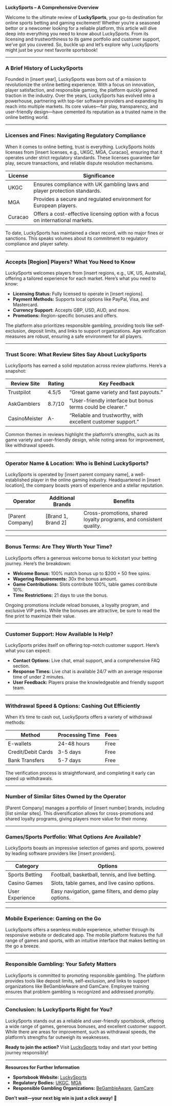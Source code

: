 **LuckySports – A Comprehensive Overview**  

Welcome to the ultimate review of **LuckySports**, your go-to destination for online sports betting and gaming excitement! Whether you’re a seasoned bettor or a newcomer looking for a reliable platform, this article will dive deep into everything you need to know about LuckySports. From its licensing and trustworthiness to its game portfolio and customer support, we’ve got you covered. So, buckle up and let’s explore why LuckySports might just be your next favorite sportsbook!  

---

### **A Brief History of LuckySports**  

Founded in [insert year], LuckySports was born out of a mission to revolutionize the online betting experience. With a focus on innovation, player satisfaction, and responsible gaming, the platform quickly gained traction in the industry. Over the years, LuckySports has evolved into a powerhouse, partnering with top-tier software providers and expanding its reach into multiple markets. Its core values—fair play, transparency, and user-friendly design—have cemented its reputation as a trusted name in the online betting world.  

---

### **Licenses and Fines: Navigating Regulatory Compliance**  

When it comes to online betting, trust is everything. LuckySports holds licenses from [insert licenses, e.g., UKGC, MGA, Curacao], ensuring that it operates under strict regulatory standards. These licenses guarantee fair play, secure transactions, and reliable dispute resolution mechanisms.  

| **License**       | **Significance**                                                                 |
|--------------------|---------------------------------------------------------------------------------|
| UKGC              | Ensures compliance with UK gambling laws and player protection standards.       |
| MGA               | Provides a secure and regulated environment for European players.               |
| Curacao           | Offers a cost-effective licensing option with a focus on international markets. |

To date, LuckySports has maintained a clean record, with no major fines or sanctions. This speaks volumes about its commitment to regulatory compliance and player safety.  

---

### **Accepts [Region] Players? What You Need to Know**  

LuckySports welcomes players from [insert regions, e.g., UK, US, Australia], offering a tailored experience for each market. Here’s what you need to know:  

- **Licensing Status:** Fully licensed to operate in [insert regions].  
- **Payment Methods:** Supports local options like PayPal, Visa, and Mastercard.  
- **Currency Support:** Accepts GBP, USD, AUD, and more.  
- **Promotions:** Region-specific bonuses and offers.  

The platform also prioritizes responsible gambling, providing tools like self-exclusion, deposit limits, and links to support organizations. Age verification measures are robust, ensuring a safe environment for all players.  

---

### **Trust Score: What Review Sites Say About LuckySports**  

LuckySports has earned a solid reputation across review platforms. Here’s a snapshot:  

| **Review Site**   | **Rating** | **Key Feedback**                                                                 |
|--------------------|------------|---------------------------------------------------------------------------------|
| Trustpilot         | 4.5/5      | “Great game variety and fast payouts.”                                          |
| AskGamblers        | 8.7/10     | “User-friendly interface but bonus terms could be clearer.”                     |
| CasinoMeister      | A-         | “Reliable and trustworthy, with excellent customer support.”                    |

Common themes in reviews highlight the platform’s strengths, such as its game variety and user-friendly design, while noting areas for improvement, like withdrawal speeds.  

---

### **Operator Name & Location: Who is Behind LuckySports?**  

LuckySports is operated by [insert parent company name], a well-established player in the online gaming industry. Headquartered in [insert location], the company boasts years of experience and a stellar reputation.  

| **Operator**       | **Additional Brands** | **Benefits**                                                                 |
|--------------------|-----------------------|------------------------------------------------------------------------------|
| [Parent Company]   | [Brand 1, Brand 2]    | Cross-promotions, shared loyalty programs, and consistent quality.          |

---

### **Bonus Terms: Are They Worth Your Time?**  

LuckySports offers a generous welcome bonus to kickstart your betting journey. Here’s the breakdown:  

- **Welcome Bonus:** 100% match bonus up to $200 + 50 free spins.  
- **Wagering Requirements:** 30x the bonus amount.  
- **Game Contributions:** Slots contribute 100%, table games contribute 10%.  
- **Time Restrictions:** 21 days to use the bonus.  

Ongoing promotions include reload bonuses, a loyalty program, and exclusive VIP perks. While the bonuses are attractive, be sure to read the fine print to maximize their value.  

---

### **Customer Support: How Available Is Help?**  

LuckySports prides itself on offering top-notch customer support. Here’s what you can expect:  

- **Contact Options:** Live chat, email support, and a comprehensive FAQ section.  
- **Response Times:** Live chat is available 24/7 with an average response time of under 2 minutes.  
- **User Feedback:** Players praise the knowledgeable and friendly support team.  

---

### **Withdrawal Speed & Options: Cashing Out Efficiently**  

When it’s time to cash out, LuckySports offers a variety of withdrawal methods:  

| **Method**         | **Processing Time** | **Fees**                                                                 |
|--------------------|---------------------|--------------------------------------------------------------------------|
| E-wallets          | 24-48 hours         | Free                                                                    |
| Credit/Debit Cards | 3-5 days            | Free                                                                    |
| Bank Transfers     | 5-7 days            | Free                                                                    |

The verification process is straightforward, and completing it early can speed up withdrawals.  

---

### **Number of Similar Sites Owned by the Operator**  

[Parent Company] manages a portfolio of [insert number] brands, including [list similar sites]. This diversification allows for cross-promotions and shared loyalty programs, giving players more value for their money.  

---

### **Games/Sports Portfolio: What Options Are Available?**  

LuckySports boasts an impressive selection of games and sports, powered by leading software providers like [insert providers].  

| **Category**       | **Options**                                                                 |
|--------------------|-----------------------------------------------------------------------------|
| Sports Betting     | Football, basketball, tennis, and live betting.                            |
| Casino Games       | Slots, table games, and live casino options.                               |
| User Experience    | Easy navigation, game filters, and demo play options.                      |

---

### **Mobile Experience: Gaming on the Go**  

LuckySports offers a seamless mobile experience, whether through its responsive website or dedicated app. The mobile platform features the full range of games and sports, with an intuitive interface that makes betting on the go a breeze.  

---

### **Responsible Gambling: Your Safety Matters**  

LuckySports is committed to promoting responsible gambling. The platform provides tools like deposit limits, self-exclusion, and links to support organizations like BeGambleAware and GamCare. Employee training ensures that problem gambling is recognized and addressed promptly.  

---

### **Conclusion: Is LuckySports Right for You?**  

LuckySports stands out as a reliable and user-friendly sportsbook, offering a wide range of games, generous bonuses, and excellent customer support. While there are areas for improvement, such as withdrawal speeds, the platform’s strengths far outweigh its weaknesses.  

**Ready to join the action?** Visit [LuckySports](https://www.luckysports.cloud) today and start your betting journey responsibly!  

---

**Resources for Further Information**  
- **Sportsbook Website:** [LuckySports](https://www.luckysports.cloud)  
- **Regulatory Bodies:** [UKGC](https://www.gamblingcommission.gov.uk), [MGA](https://www.mga.org.mt)  
- **Responsible Gambling Organizations:** [BeGambleAware](https://www.begambleaware.org), [GamCare](https://www.gamcare.org.uk)  

**Don’t wait—your next big win is just a click away!** 🚀